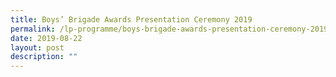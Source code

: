 ```yaml
---
title: Boys’ Brigade Awards Presentation Ceremony 2019
permalink: /lp-programme/boys-brigade-awards-presentation-ceremony-2019/
date: 2019-08-22
layout: post
description: ""
---
```

